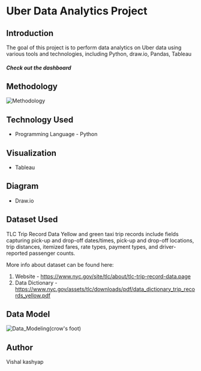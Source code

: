 
# Uber Data Analytics Project

## Introduction

The goal of this project is to perform data analytics on Uber data using various tools and technologies, including  Python, draw.io, Pandas, Tableau

##### Check out the dashboard 

## Methodology 
![Methodology ](https://github.com/Vishal2546/Tableau_dashboard_Projects/assets/110054448/5694bd97-3005-4a68-93e9-a25bcef49166)

## Technology Used
- Programming Language - Python

## Visualization <br>
- Tableau

## Diagram <br>
- Draw.io

## Dataset Used
TLC Trip Record Data
Yellow and green taxi trip records include fields capturing pick-up and drop-off dates/times, pick-up and drop-off locations, trip distances, itemized fares, rate types, payment types, and driver-reported passenger counts. 

More info about dataset can be found here:
1. Website - https://www.nyc.gov/site/tlc/about/tlc-trip-record-data.page
2. Data Dictionary - https://www.nyc.gov/assets/tlc/downloads/pdf/data_dictionary_trip_records_yellow.pdf

## Data Model
![Data_Modeling(crow's foot)](https://github.com/Vishal2546/Tableau_dashboard_Projects/assets/110054448/37a630ce-b0c3-45a9-b5b0-d5a1bad7dbfd)


## Author
Vishal kashyap


